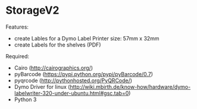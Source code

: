# StorageV2
Features:
* create Lables for a Dymo Label Printer size: 57mm x 32mm
* create Labels for the shelves (PDF)

Required:
* Cairo (http://cairographics.org/)
* pyBarcode (https://pypi.python.org/pypi/pyBarcode/0.7)
* pyqrcode (http://pythonhosted.org/PyQRCode/)
* Dymo Driver for linux (http://wiki.mbirth.de/know-how/hardware/dymo-labelwriter-320-under-ubuntu.html#gsc.tab=0)
* Python 3
